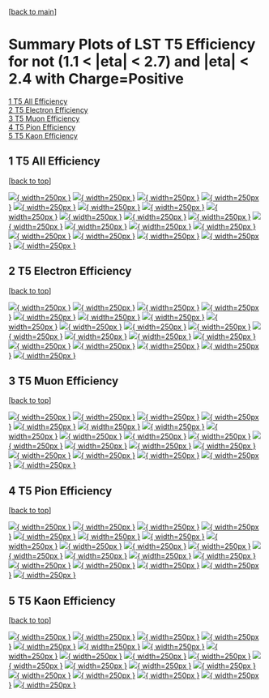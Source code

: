 [[back to main](./)]

# <a name="top"></a> Summary Plots of LST T5 Efficiency for not (1.1 < |eta| < 2.7) and |eta| < 2.4 with Charge=Positive

[1 T5 All Efficiency](#1)<br/>[2 T5 Electron Efficiency](#2)<br/>[3 T5 Muon Efficiency](#3)<br/>[4 T5 Pion Efficiency](#4)<br/>[5 T5 Kaon Efficiency](#5)<br/>



## <a name="1"></a> 1 T5 All Efficiency

 [[back to top](#top)]

[![](../mtv/var/T5_vtr_0_1_eff_pt.png){ width=250px }](T5_vtr_0_1_eff_pt.html)
[![](../mtv/var/T5_vtr_0_1_eff_ptzoom.png){ width=250px }](T5_vtr_0_1_eff_ptzoom.html)
[![](../mtv/var/T5_vtr_0_1_eff_ptlow.png){ width=250px }](T5_vtr_0_1_eff_ptlow.html)
[![](../mtv/var/T5_vtr_0_1_eff_ptlowzoom.png){ width=250px }](T5_vtr_0_1_eff_ptlowzoom.html)
[![](../mtv/var/T5_vtr_0_1_eff_ptmtv.png){ width=250px }](T5_vtr_0_1_eff_ptmtv.html)
[![](../mtv/var/T5_vtr_0_1_eff_ptmtvzoom.png){ width=250px }](T5_vtr_0_1_eff_ptmtvzoom.html)
[![](../mtv/var/T5_vtr_0_1_eff_eta.png){ width=250px }](T5_vtr_0_1_eff_eta.html)
[![](../mtv/var/T5_vtr_0_1_eff_etazoom.png){ width=250px }](T5_vtr_0_1_eff_etazoom.html)
[![](../mtv/var/T5_vtr_0_1_eff_etacoarse.png){ width=250px }](T5_vtr_0_1_eff_etacoarse.html)
[![](../mtv/var/T5_vtr_0_1_eff_etacoarsezoom.png){ width=250px }](T5_vtr_0_1_eff_etacoarsezoom.html)
[![](../mtv/var/T5_vtr_0_1_eff_phi.png){ width=250px }](T5_vtr_0_1_eff_phi.html)
[![](../mtv/var/T5_vtr_0_1_eff_phizoom.png){ width=250px }](T5_vtr_0_1_eff_phizoom.html)
[![](../mtv/var/T5_vtr_0_1_eff_phicoarse.png){ width=250px }](T5_vtr_0_1_eff_phicoarse.html)
[![](../mtv/var/T5_vtr_0_1_eff_phicoarsezoom.png){ width=250px }](T5_vtr_0_1_eff_phicoarsezoom.html)
[![](../mtv/var/T5_vtr_0_1_eff_dxy.png){ width=250px }](T5_vtr_0_1_eff_dxy.html)
[![](../mtv/var/T5_vtr_0_1_eff_dxycoarse.png){ width=250px }](T5_vtr_0_1_eff_dxycoarse.html)
[![](../mtv/var/T5_vtr_0_1_eff_dxycoarsezoom.png){ width=250px }](T5_vtr_0_1_eff_dxycoarsezoom.html)
[![](../mtv/var/T5_vtr_0_1_eff_dz.png){ width=250px }](T5_vtr_0_1_eff_dz.html)
[![](../mtv/var/T5_vtr_0_1_eff_dzcoarse.png){ width=250px }](T5_vtr_0_1_eff_dzcoarse.html)
[![](../mtv/var/T5_vtr_0_1_eff_dzcoarsezoom.png){ width=250px }](T5_vtr_0_1_eff_dzcoarsezoom.html)


## <a name="2"></a> 2 T5 Electron Efficiency

 [[back to top](#top)]

[![](../mtv/var/T5_vtr_11_1_eff_pt.png){ width=250px }](T5_vtr_11_1_eff_pt.html)
[![](../mtv/var/T5_vtr_11_1_eff_ptzoom.png){ width=250px }](T5_vtr_11_1_eff_ptzoom.html)
[![](../mtv/var/T5_vtr_11_1_eff_ptlow.png){ width=250px }](T5_vtr_11_1_eff_ptlow.html)
[![](../mtv/var/T5_vtr_11_1_eff_ptlowzoom.png){ width=250px }](T5_vtr_11_1_eff_ptlowzoom.html)
[![](../mtv/var/T5_vtr_11_1_eff_ptmtv.png){ width=250px }](T5_vtr_11_1_eff_ptmtv.html)
[![](../mtv/var/T5_vtr_11_1_eff_ptmtvzoom.png){ width=250px }](T5_vtr_11_1_eff_ptmtvzoom.html)
[![](../mtv/var/T5_vtr_11_1_eff_eta.png){ width=250px }](T5_vtr_11_1_eff_eta.html)
[![](../mtv/var/T5_vtr_11_1_eff_etazoom.png){ width=250px }](T5_vtr_11_1_eff_etazoom.html)
[![](../mtv/var/T5_vtr_11_1_eff_etacoarse.png){ width=250px }](T5_vtr_11_1_eff_etacoarse.html)
[![](../mtv/var/T5_vtr_11_1_eff_etacoarsezoom.png){ width=250px }](T5_vtr_11_1_eff_etacoarsezoom.html)
[![](../mtv/var/T5_vtr_11_1_eff_phi.png){ width=250px }](T5_vtr_11_1_eff_phi.html)
[![](../mtv/var/T5_vtr_11_1_eff_phizoom.png){ width=250px }](T5_vtr_11_1_eff_phizoom.html)
[![](../mtv/var/T5_vtr_11_1_eff_phicoarse.png){ width=250px }](T5_vtr_11_1_eff_phicoarse.html)
[![](../mtv/var/T5_vtr_11_1_eff_phicoarsezoom.png){ width=250px }](T5_vtr_11_1_eff_phicoarsezoom.html)
[![](../mtv/var/T5_vtr_11_1_eff_dxy.png){ width=250px }](T5_vtr_11_1_eff_dxy.html)
[![](../mtv/var/T5_vtr_11_1_eff_dxycoarse.png){ width=250px }](T5_vtr_11_1_eff_dxycoarse.html)
[![](../mtv/var/T5_vtr_11_1_eff_dxycoarsezoom.png){ width=250px }](T5_vtr_11_1_eff_dxycoarsezoom.html)
[![](../mtv/var/T5_vtr_11_1_eff_dz.png){ width=250px }](T5_vtr_11_1_eff_dz.html)
[![](../mtv/var/T5_vtr_11_1_eff_dzcoarse.png){ width=250px }](T5_vtr_11_1_eff_dzcoarse.html)
[![](../mtv/var/T5_vtr_11_1_eff_dzcoarsezoom.png){ width=250px }](T5_vtr_11_1_eff_dzcoarsezoom.html)


## <a name="3"></a> 3 T5 Muon Efficiency

 [[back to top](#top)]

[![](../mtv/var/T5_vtr_13_1_eff_pt.png){ width=250px }](T5_vtr_13_1_eff_pt.html)
[![](../mtv/var/T5_vtr_13_1_eff_ptzoom.png){ width=250px }](T5_vtr_13_1_eff_ptzoom.html)
[![](../mtv/var/T5_vtr_13_1_eff_ptlow.png){ width=250px }](T5_vtr_13_1_eff_ptlow.html)
[![](../mtv/var/T5_vtr_13_1_eff_ptlowzoom.png){ width=250px }](T5_vtr_13_1_eff_ptlowzoom.html)
[![](../mtv/var/T5_vtr_13_1_eff_ptmtv.png){ width=250px }](T5_vtr_13_1_eff_ptmtv.html)
[![](../mtv/var/T5_vtr_13_1_eff_ptmtvzoom.png){ width=250px }](T5_vtr_13_1_eff_ptmtvzoom.html)
[![](../mtv/var/T5_vtr_13_1_eff_eta.png){ width=250px }](T5_vtr_13_1_eff_eta.html)
[![](../mtv/var/T5_vtr_13_1_eff_etazoom.png){ width=250px }](T5_vtr_13_1_eff_etazoom.html)
[![](../mtv/var/T5_vtr_13_1_eff_etacoarse.png){ width=250px }](T5_vtr_13_1_eff_etacoarse.html)
[![](../mtv/var/T5_vtr_13_1_eff_etacoarsezoom.png){ width=250px }](T5_vtr_13_1_eff_etacoarsezoom.html)
[![](../mtv/var/T5_vtr_13_1_eff_phi.png){ width=250px }](T5_vtr_13_1_eff_phi.html)
[![](../mtv/var/T5_vtr_13_1_eff_phizoom.png){ width=250px }](T5_vtr_13_1_eff_phizoom.html)
[![](../mtv/var/T5_vtr_13_1_eff_phicoarse.png){ width=250px }](T5_vtr_13_1_eff_phicoarse.html)
[![](../mtv/var/T5_vtr_13_1_eff_phicoarsezoom.png){ width=250px }](T5_vtr_13_1_eff_phicoarsezoom.html)
[![](../mtv/var/T5_vtr_13_1_eff_dxy.png){ width=250px }](T5_vtr_13_1_eff_dxy.html)
[![](../mtv/var/T5_vtr_13_1_eff_dxycoarse.png){ width=250px }](T5_vtr_13_1_eff_dxycoarse.html)
[![](../mtv/var/T5_vtr_13_1_eff_dxycoarsezoom.png){ width=250px }](T5_vtr_13_1_eff_dxycoarsezoom.html)
[![](../mtv/var/T5_vtr_13_1_eff_dz.png){ width=250px }](T5_vtr_13_1_eff_dz.html)
[![](../mtv/var/T5_vtr_13_1_eff_dzcoarse.png){ width=250px }](T5_vtr_13_1_eff_dzcoarse.html)
[![](../mtv/var/T5_vtr_13_1_eff_dzcoarsezoom.png){ width=250px }](T5_vtr_13_1_eff_dzcoarsezoom.html)


## <a name="4"></a> 4 T5 Pion Efficiency

 [[back to top](#top)]

[![](../mtv/var/T5_vtr_211_1_eff_pt.png){ width=250px }](T5_vtr_211_1_eff_pt.html)
[![](../mtv/var/T5_vtr_211_1_eff_ptzoom.png){ width=250px }](T5_vtr_211_1_eff_ptzoom.html)
[![](../mtv/var/T5_vtr_211_1_eff_ptlow.png){ width=250px }](T5_vtr_211_1_eff_ptlow.html)
[![](../mtv/var/T5_vtr_211_1_eff_ptlowzoom.png){ width=250px }](T5_vtr_211_1_eff_ptlowzoom.html)
[![](../mtv/var/T5_vtr_211_1_eff_ptmtv.png){ width=250px }](T5_vtr_211_1_eff_ptmtv.html)
[![](../mtv/var/T5_vtr_211_1_eff_ptmtvzoom.png){ width=250px }](T5_vtr_211_1_eff_ptmtvzoom.html)
[![](../mtv/var/T5_vtr_211_1_eff_eta.png){ width=250px }](T5_vtr_211_1_eff_eta.html)
[![](../mtv/var/T5_vtr_211_1_eff_etazoom.png){ width=250px }](T5_vtr_211_1_eff_etazoom.html)
[![](../mtv/var/T5_vtr_211_1_eff_etacoarse.png){ width=250px }](T5_vtr_211_1_eff_etacoarse.html)
[![](../mtv/var/T5_vtr_211_1_eff_etacoarsezoom.png){ width=250px }](T5_vtr_211_1_eff_etacoarsezoom.html)
[![](../mtv/var/T5_vtr_211_1_eff_phi.png){ width=250px }](T5_vtr_211_1_eff_phi.html)
[![](../mtv/var/T5_vtr_211_1_eff_phizoom.png){ width=250px }](T5_vtr_211_1_eff_phizoom.html)
[![](../mtv/var/T5_vtr_211_1_eff_phicoarse.png){ width=250px }](T5_vtr_211_1_eff_phicoarse.html)
[![](../mtv/var/T5_vtr_211_1_eff_phicoarsezoom.png){ width=250px }](T5_vtr_211_1_eff_phicoarsezoom.html)
[![](../mtv/var/T5_vtr_211_1_eff_dxy.png){ width=250px }](T5_vtr_211_1_eff_dxy.html)
[![](../mtv/var/T5_vtr_211_1_eff_dxycoarse.png){ width=250px }](T5_vtr_211_1_eff_dxycoarse.html)
[![](../mtv/var/T5_vtr_211_1_eff_dxycoarsezoom.png){ width=250px }](T5_vtr_211_1_eff_dxycoarsezoom.html)
[![](../mtv/var/T5_vtr_211_1_eff_dz.png){ width=250px }](T5_vtr_211_1_eff_dz.html)
[![](../mtv/var/T5_vtr_211_1_eff_dzcoarse.png){ width=250px }](T5_vtr_211_1_eff_dzcoarse.html)
[![](../mtv/var/T5_vtr_211_1_eff_dzcoarsezoom.png){ width=250px }](T5_vtr_211_1_eff_dzcoarsezoom.html)


## <a name="5"></a> 5 T5 Kaon Efficiency

 [[back to top](#top)]

[![](../mtv/var/T5_vtr_321_1_eff_pt.png){ width=250px }](T5_vtr_321_1_eff_pt.html)
[![](../mtv/var/T5_vtr_321_1_eff_ptzoom.png){ width=250px }](T5_vtr_321_1_eff_ptzoom.html)
[![](../mtv/var/T5_vtr_321_1_eff_ptlow.png){ width=250px }](T5_vtr_321_1_eff_ptlow.html)
[![](../mtv/var/T5_vtr_321_1_eff_ptlowzoom.png){ width=250px }](T5_vtr_321_1_eff_ptlowzoom.html)
[![](../mtv/var/T5_vtr_321_1_eff_ptmtv.png){ width=250px }](T5_vtr_321_1_eff_ptmtv.html)
[![](../mtv/var/T5_vtr_321_1_eff_ptmtvzoom.png){ width=250px }](T5_vtr_321_1_eff_ptmtvzoom.html)
[![](../mtv/var/T5_vtr_321_1_eff_eta.png){ width=250px }](T5_vtr_321_1_eff_eta.html)
[![](../mtv/var/T5_vtr_321_1_eff_etazoom.png){ width=250px }](T5_vtr_321_1_eff_etazoom.html)
[![](../mtv/var/T5_vtr_321_1_eff_etacoarse.png){ width=250px }](T5_vtr_321_1_eff_etacoarse.html)
[![](../mtv/var/T5_vtr_321_1_eff_etacoarsezoom.png){ width=250px }](T5_vtr_321_1_eff_etacoarsezoom.html)
[![](../mtv/var/T5_vtr_321_1_eff_phi.png){ width=250px }](T5_vtr_321_1_eff_phi.html)
[![](../mtv/var/T5_vtr_321_1_eff_phizoom.png){ width=250px }](T5_vtr_321_1_eff_phizoom.html)
[![](../mtv/var/T5_vtr_321_1_eff_phicoarse.png){ width=250px }](T5_vtr_321_1_eff_phicoarse.html)
[![](../mtv/var/T5_vtr_321_1_eff_phicoarsezoom.png){ width=250px }](T5_vtr_321_1_eff_phicoarsezoom.html)
[![](../mtv/var/T5_vtr_321_1_eff_dxy.png){ width=250px }](T5_vtr_321_1_eff_dxy.html)
[![](../mtv/var/T5_vtr_321_1_eff_dxycoarse.png){ width=250px }](T5_vtr_321_1_eff_dxycoarse.html)
[![](../mtv/var/T5_vtr_321_1_eff_dxycoarsezoom.png){ width=250px }](T5_vtr_321_1_eff_dxycoarsezoom.html)
[![](../mtv/var/T5_vtr_321_1_eff_dz.png){ width=250px }](T5_vtr_321_1_eff_dz.html)
[![](../mtv/var/T5_vtr_321_1_eff_dzcoarse.png){ width=250px }](T5_vtr_321_1_eff_dzcoarse.html)
[![](../mtv/var/T5_vtr_321_1_eff_dzcoarsezoom.png){ width=250px }](T5_vtr_321_1_eff_dzcoarsezoom.html)
